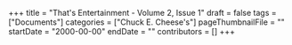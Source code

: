+++
title = "That's Entertainment - Volume 2, Issue 1"
draft = false
tags = ["Documents"]
categories = ["Chuck E. Cheese's"]
pageThumbnailFile = ""
startDate = "2000-00-00"
endDate = ""
contributors = []
+++
